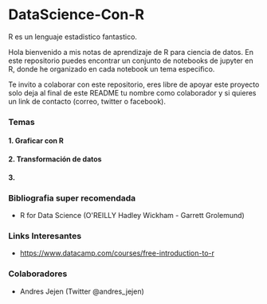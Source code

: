 # DataScience-Con-R
R es un lenguaje estadistico fantastico.

Hola bienvenido a mis notas de aprendizaje de R para ciencia de datos. En este repositorio puedes encontrar un conjunto de notebooks de jupyter en R, donde he organizado en cada notebook un tema especifico.

Te invito a colaborar con este repositorio, eres libre de apoyar este proyecto solo deja al final de este README tu nombre como colaborador y si quieres un link de contacto (correo, twitter o facebook).

### Temas

#### 1. Graficar con R
#### 2. Transformación de datos
#### 3. 

### Bibliografia super recomendada

- R for Data Science  (O'REILLY Hadley Wickham - Garrett Grolemund)

### Links Interesantes

- https://www.datacamp.com/courses/free-introduction-to-r

### Colaboradores

- Andres Jejen (Twitter  @andres_jejen)

